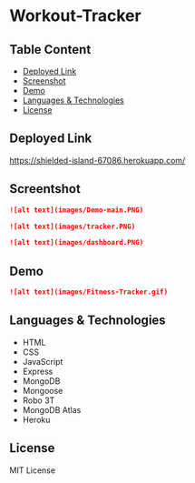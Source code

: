 # Workout-Tracker

## Table Content
- [Deployed Link](#deployed-link)
- [Screenshot](#screenshot)
- [Demo](#demo)
- [Languages & Technologies](#languages-&-technologies)
- [License](#license)


## Deployed Link
https://shielded-island-67086.herokuapp.com/


## Screentshot
```md
![alt text](images/Demo-main.PNG)
```

```md
![alt text](images/tracker.PNG)
```

```md
![alt text](images/dashboard.PNG)
```


## Demo
```md
![alt text](images/Fitness-Tracker.gif)
```


## Languages & Technologies
- HTML
- CSS
- JavaScript
- Express
- MongoDB
- Mongoose
- Robo 3T
- MongoDB Atlas
- Heroku


## License
MIT License
